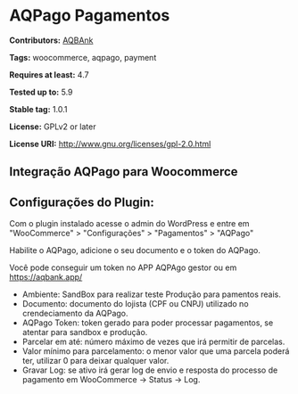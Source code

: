 # AQPago Pagamentos

**Contributors:** [AQBAnk](https://profiles.wordpress.org/aqbank/)

**Tags:** woocommerce, aqpago, payment

**Requires at least:** 4.7

**Tested up to:** 5.9

**Stable tag:** 1.0.1

**License:** GPLv2 or later

**License URI:** http://www.gnu.org/licenses/gpl-2.0.html


## Integração AQPago para Woocommerce

## Configurações do Plugin:
Com o plugin instalado acesse o admin do WordPress e entre em "WooCommerce" > "Configurações" > "Pagamentos" > "AQPago"

Habilite o AQPago, adicione o seu documento e o token do AQPago.

Você pode conseguir um token no APP AQPAgo gestor ou em https://aqbank.app/

- Ambiente: SandBox para realizar teste Produção para pamentos reais.
- Documento: documento do lojista (CPF ou CNPJ) utilizado no crendeciamento da AQPago.
- AQPago Token: token gerado para poder processar pagamentos, se atentar para sandbox e produção.
- Parcelar em até: número máximo de vezes que irá permitir de parcelas.
- Valor mínimo para parcelamento: o menor valor que uma parcela poderá ter, utilizar 0 para deixar qualquer valor.
- Gravar Log: se ativo irá gerar log de envio e resposta do processo de pagamento em WooCommerce -> Status -> Log.
